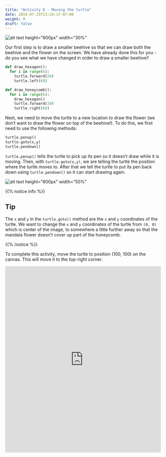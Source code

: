 ```yaml
---
title: "Activity 6 - Moving the turtle"
date: 2019-07-25T13:24:17-07:00
weight: 9
draft: false
---
```


![alt text height="600px" width="30%"](../media/bee_turtle_chat.png "Bee turtle chat")

Our first step is to draw a smaller beehive so that we can draw both the beehive and the flower on the screen. We have already done this for you - do you see what we have changed in order to draw a smaller beehive?

``` python
def draw_hexagon():
  for i in range(6):
    turtle.forward(20)
    turtle.left(60)

def draw_honeycomb():
  for i in range(6):
    draw_hexagon()
    turtle.forward(20)
    turtle.right(60)
```

Next, we need to move the turtle to a new location to draw the flower (we don’t want to draw the flower on top of the beehive!). To do this, we first need to use the following methods:

``` python
turtle.penup() 
turtle.goto(x,y)
turtle.pendown()
```

`turtle.penup()` tells the turtle to pick up its pen so it doesn’t draw while it is moving. Then, with `turtle.goto(x,y)`, we are telling the turtle the position where the turtle moves to. After that we tell the turtle to put its pen back down using `turtle.pendown()` so it can start drawing again. 

![alt text height="600px" width="50%"](../media/graph.png "Graph")

{{% notice info %}}

## Tip

The `x` and  `y` in the `turtle.goto()` method are the `x` and `y` coordinates of the turtle. We want to change the `x` and  `y` coordinates of the turtle from `(0, 0)` which is center of the image, to somewhere a little further away so that the mandala flower doesn’t cover up part of the honeycomb.

{{% /notice %}}

To complete this activity, move the turtle to position (100, 100) on the canvas. This will move it to the top-right corner.

<iframe src="https://trinket.io/embed/python/dee0f642ce" width="100%" height="600" frameborder="0" marginwidth="0" marginheight="0" allowfullscreen></iframe>